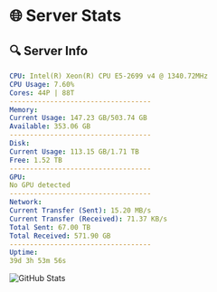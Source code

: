 # 🌐 Server Stats
## 🔍 Server Info
```yaml
CPU: Intel(R) Xeon(R) CPU E5-2699 v4 @ 1340.72MHz
CPU Usage: 7.60%
Cores: 44P | 88T
-----------------------------------
Memory:
Current Usage: 147.23 GB/503.74 GB
Available: 353.06 GB
-----------------------------------
Disk:
Current Usage: 113.15 GB/1.71 TB
Free: 1.52 TB
-----------------------------------
GPU:
No GPU detected
-----------------------------------
Network:
Current Transfer (Sent): 15.20 MB/s
Current Transfer (Received): 71.37 KB/s
Total Sent: 67.00 TB
Total Received: 571.90 GB
-----------------------------------
Uptime:
39d 3h 53m 56s
```
![GitHub Stats](https://img.shields.io/badge/Updated-2025-04-16_01:16:45-blue)